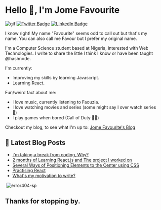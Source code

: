 # Hello 👋, I'm Jome Favourite

![gif](https://jomefavourite.github.io/Images/gif.gif)
[![Twitter Badge](https://img.shields.io/badge/Twitter-Profile-informational?style=flat&logo=twitter&logoColor=white&color=1CA2F1)](https://twitter.com/FavouriteJome1)
[![LinkedIn Badge](https://img.shields.io/badge/LinkedIn-Profile-informational?style=flat&logo=linkedin&logoColor=white&color=0D76A8)](https://www.linkedin.com/in/favourite-jome/)

I know right! My name "Favourite" seems odd to call out but that's my name. You can also call me Favour but I prefer my original name.

I'm a Computer Science student based at Nigeria, interested with Web Technologies.
I write to share the little I think I know or have been taught @hashnode.

I'm currently:

- Improving my skills by learning Javascript.
- Learning React.

Fun/weird fact about me:

- I love music, currently listening to Faouzia.
- I love watching movies and series (some might say I over watch series 😬)
- I play games when bored (Call of Duty 🦸‍♂️)

Checkout my blog, to see what I'm up to: [Jome Favourite's Blog](https://favouritejome.hashnode.dev/)

## 📖 Latest Blog Posts

<!-- BLOG-POST-LIST:START -->
- [I'm taking a break from coding, Why?](https://favouritejome.hashnode.dev/im-taking-a-break-from-coding-why)
- [2 months of Learning React.js and The project I worked on](https://favouritejome.hashnode.dev/2-months-of-learning-reactjs-and-the-project-i-worked-on)
- [Several Ways of Positioning Elements to the Center using  CSS](https://favouritejome.hashnode.dev/several-ways-of-positioning-elements-to-the-center-using-css)
- [Practising React](https://favouritejome.hashnode.dev/practising-react)
- [What's my motivation to write?](https://favouritejome.hashnode.dev/whats-my-motivation-to-write)
<!-- BLOG-POST-LIST:END -->

<p>&nbsp;<img align="center" src="https://github-readme-stats.vercel.app/api?username=jomefavourite-sp&show_icons=true" alt="error404-sp" /></p>

## Thanks for stopping by.

<!--
- 👯 I’m looking to collaborate on ...
- 🤔 I’m looking for help with ...
- 💬 Ask me about ...
- 📫 How to reach me: ...
- 😄 Pronouns: ...
- ⚡ Fun fact: ...
-->

